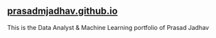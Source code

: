 ## [prasadmjadhav.github.io](https://prasadmjadhav6959.github.io/prasadmjadhav/)
This is the Data Analyst & Machine Learning portfolio of Prasad Jadhav

